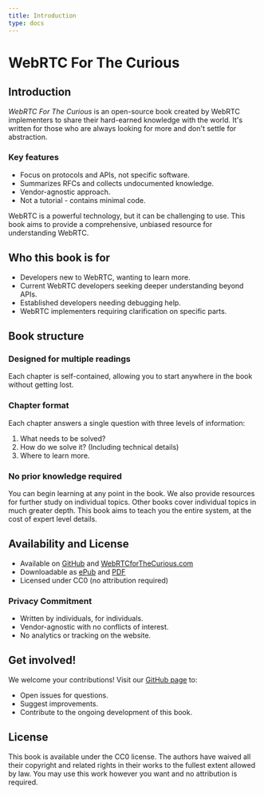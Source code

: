 ```yaml
---
title: Introduction
type: docs
---
```


# WebRTC For The Curious

## Introduction

_WebRTC For The Curious_ is an open-source book created by WebRTC implementers to share their hard-earned knowledge 
with the world. It's written for those who are always looking for more and don't settle for abstraction.

### Key features

- Focus on protocols and APIs, not specific software.
- Summarizes RFCs and collects undocumented knowledge.
- Vendor-agnostic approach.
- Not a tutorial - contains minimal code.

WebRTC is a powerful technology, but it can be challenging to use. This book aims to provide a comprehensive, unbiased 
resource for understanding WebRTC.

## Who this book is for

- Developers new to WebRTC, wanting to learn more.
- Current WebRTC developers seeking deeper understanding beyond APIs.
- Established developers needing debugging help.
- WebRTC implementers requiring clarification on specific parts.

## Book structure

### Designed for multiple readings

Each chapter is self-contained, allowing you to start anywhere in the book without getting lost.

### Chapter format
Each chapter answers a single question with three levels of information:
1. What needs to be solved?
2. How do we solve it? (Including technical details)
3. Where to learn more.

### No prior knowledge required
You can begin learning at any point in the book. We also provide resources for further study on individual topics.
Other books cover individual topics in much greater depth. This book aims to teach you the entire system, at the cost 
of expert level details.

## Availability and License

- Available on [GitHub](https://github.com/webrtc-for-the-curious/webrtc-for-the-curious) and [WebRTCforTheCurious.com](https://webrtcforthecurious.com)
- Downloadable as [ePub](https://webrtcforthecurious.com/docs/webrtc-for-the-curious.epub) and [PDF](https://webrtcforthecurious.com/docs/webrtc-for-the-curious.pdf)
- Licensed under CC0 (no attribution required)

### Privacy Commitment
- Written by individuals, for individuals.
- Vendor-agnostic with no conflicts of interest.
- No analytics or tracking on the website.

## Get involved!

We welcome your contributions! Visit our [GitHub page](https://github.com/webrtc-for-the-curious/webrtc-for-the-curious) to:
- Open issues for questions.
- Suggest improvements.
- Contribute to the ongoing development of this book.

## License

This book is available under the CC0 license. The authors have waived all their copyright and related rights in their 
works to the fullest extent allowed by law. You may use this work however you want and no attribution is required.
